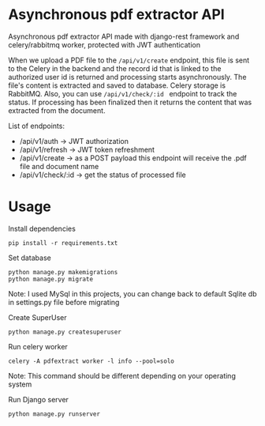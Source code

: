 # Asynchronous pdf extractor API
Asynchronous pdf extractor API made with django-rest framework and celery/rabbitmq worker, protected with JWT authentication

When we upload a PDF file to the `/api/v1/create` endpoint, this file is sent to the Celery in the backend and the record id that is linked to the authorized user id is returned and processing starts asynchronously. The file's content is extracted and saved to database. Celery storage is RabbitMQ. Also, you can use `/api/v1/check/:id ` endpoint to track the status. If processing has been finalized then it returns the content that was extracted from the document.

List of endpoints:
* /api/v1/auth → JWT authorization
* /api/v1/refresh → JWT token refreshment
* /api/v1/create → as a POST payload this endpoint will receive the .pdf file and document name
* /api/v1/check/:id → get the status of processed file

# Usage

Install dependencies
```
pip install -r requirements.txt
```

Set database
```
python manage.py makemigrations
python manage.py migrate
```
Note: I used MySql in this projects, you can change back to default Sqlite db in settings.py file before migrating

Create SuperUser
```
python manage.py createsuperuser
```

Run celery worker
```
celery -A pdfextract worker -l info --pool=solo 
```
Note: This command should be different depending on your operating system

Run Django server
```
python manage.py runserver
```


